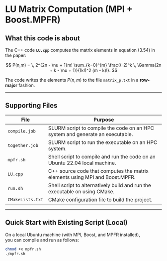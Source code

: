 # LU Matrix Computation (MPI + Boost.MPFR)

## What this code is about

The C++ code **`LU.cpp`** computes the matrix elements in equation (3.54) in the paper:

$$
P(n,m) = \, 2^{2n - \nu + 1}m!
\sum_{k=0}^{m}
\frac{(-2)^k \, \Gamma(2n + k - \nu + 1)}{(k!)^2 (m - k)!}.
$$

The code writes the elements $P(n,m)$ to the file `matrix_p.txt`  in a **row-major** fashion.

---


## Supporting Files

| File            | Purpose                                                                 |
|-----------------|-------------------------------------------------------------------------|
| `compile.job`   | SLURM script to compile the code on an HPC system and generate an executable. |
| `together.job`  | SLURM script to run the executable on an HPC system.                   |
| `mpfr.sh`       | Shell script to compile and run the code on an Ubuntu 22.04 local machine. |
| `LU.cpp`        | C++ source code that computes the matrix elements using MPI and Boost.MPFR. |
| `run.sh`       | Shell script to alternatively build and run the executable on using CMake.                    |
| `CMakeLists.txt` | CMake configuration file to build the project.                          |``
---

## Quick Start with Existing Script (Local)

On a local Ubuntu machine (with MPI, Boost, and MPFR installed),  
you can compile and run as follows:

```bash
chmod +x mpfr.sh
./mpfr.sh

